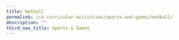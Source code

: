 ```yaml
---
title: Netball
permalink: /co-curricular-activities/sports-and-games/netball/
description: ""
third_nav_title: Sports & Games
---
```

